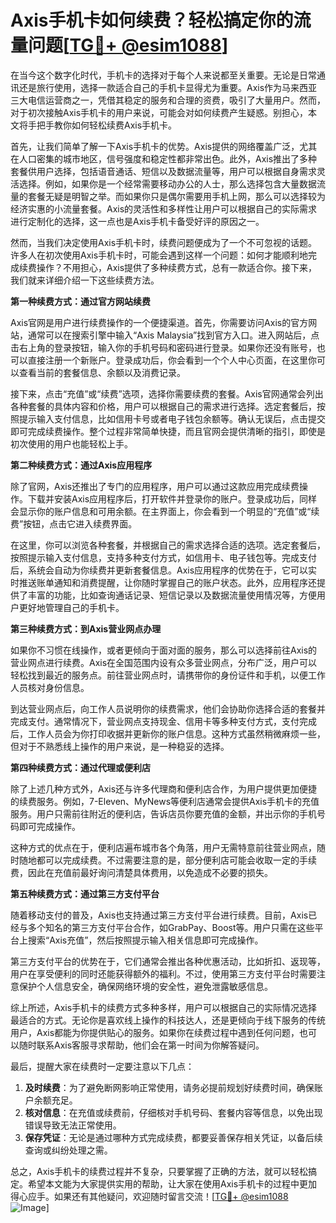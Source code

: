 # Axis手机卡如何续费？轻松搞定你的流量问题[[TG💪+ @esim1088](https://t.me/s/esim1088)]

在当今这个数字化时代，手机卡的选择对于每个人来说都至关重要。无论是日常通讯还是旅行使用，选择一款适合自己的手机卡显得尤为重要。Axis作为马来西亚三大电信运营商之一，凭借其稳定的服务和合理的资费，吸引了大量用户。然而，对于初次接触Axis手机卡的用户来说，可能会对如何续费产生疑惑。别担心，本文将手把手教你如何轻松续费Axis手机卡。

首先，让我们简单了解一下Axis手机卡的优势。Axis提供的网络覆盖广泛，尤其在人口密集的城市地区，信号强度和稳定性都非常出色。此外，Axis推出了多种套餐供用户选择，包括语音通话、短信以及数据流量等，用户可以根据自身需求灵活选择。例如，如果你是一个经常需要移动办公的人士，那么选择包含大量数据流量的套餐无疑是明智之举。而如果你只是偶尔需要用手机上网，那么可以选择较为经济实惠的小流量套餐。Axis的灵活性和多样性让用户可以根据自己的实际需求进行定制化的选择，这一点也是Axis手机卡备受好评的原因之一。

然而，当我们决定使用Axis手机卡时，续费问题便成为了一个不可忽视的话题。许多人在初次使用Axis手机卡时，可能会遇到这样一个问题：如何才能顺利地完成续费操作？不用担心，Axis提供了多种续费方式，总有一款适合你。接下来，我们就来详细介绍一下这些续费方法。

**第一种续费方式：通过官方网站续费**

Axis官网是用户进行续费操作的一个便捷渠道。首先，你需要访问Axis的官方网站，通常可以在搜索引擎中输入“Axis Malaysia”找到官方入口。进入网站后，点击右上角的登录按钮，输入你的手机号码和密码进行登录。如果你还没有账号，也可以直接注册一个新账户。登录成功后，你会看到一个个人中心页面，在这里你可以查看当前的套餐信息、余额以及消费记录。

接下来，点击“充值”或“续费”选项，选择你需要续费的套餐。Axis官网通常会列出各种套餐的具体内容和价格，用户可以根据自己的需求进行选择。选定套餐后，按照提示输入支付信息，比如信用卡号或者电子钱包余额等。确认无误后，点击提交即可完成续费操作。整个过程非常简单快捷，而且官网会提供清晰的指引，即使是初次使用的用户也能轻松上手。

**第二种续费方式：通过Axis应用程序**

除了官网，Axis还推出了专门的应用程序，用户可以通过这款应用完成续费操作。下载并安装Axis应用程序后，打开软件并登录你的账户。登录成功后，同样会显示你的账户信息和可用余额。在主界面上，你会看到一个明显的“充值”或“续费”按钮，点击它进入续费界面。

在这里，你可以浏览各种套餐，并根据自己的需求选择合适的选项。选定套餐后，按照提示输入支付信息，支持多种支付方式，如信用卡、电子钱包等。完成支付后，系统会自动为你续费并更新套餐信息。Axis应用程序的优势在于，它可以实时推送账单通知和消费提醒，让你随时掌握自己的账户状态。此外，应用程序还提供了丰富的功能，比如查询通话记录、短信记录以及数据流量使用情况等，方便用户更好地管理自己的手机卡。

**第三种续费方式：到Axis营业网点办理**

如果你不习惯在线操作，或者更倾向于面对面的服务，那么可以选择前往Axis的营业网点进行续费。Axis在全国范围内设有众多营业网点，分布广泛，用户可以轻松找到最近的服务点。前往营业网点时，请携带你的身份证件和手机，以便工作人员核对身份信息。

到达营业网点后，向工作人员说明你的续费需求，他们会协助你选择合适的套餐并完成支付。通常情况下，营业网点支持现金、信用卡等多种支付方式，支付完成后，工作人员会为你打印收据并更新你的账户信息。这种方式虽然稍微麻烦一些，但对于不熟悉线上操作的用户来说，是一种稳妥的选择。

**第四种续费方式：通过代理或便利店**

除了上述几种方式外，Axis还与许多代理商和便利店合作，为用户提供更加便捷的续费服务。例如，7-Eleven、MyNews等便利店通常会提供Axis手机卡的充值服务。用户只需前往附近的便利店，告诉店员你要充值的金额，并出示你的手机号码即可完成操作。

这种方式的优点在于，便利店遍布城市各个角落，用户无需特意前往营业网点，随时随地都可以完成续费。不过需要注意的是，部分便利店可能会收取一定的手续费，因此在充值前最好询问清楚具体费用，以免造成不必要的损失。

**第五种续费方式：通过第三方支付平台**

随着移动支付的普及，Axis也支持通过第三方支付平台进行续费。目前，Axis已经与多个知名的第三方支付平台合作，如GrabPay、Boost等。用户只需在这些平台上搜索“Axis充值”，然后按照提示输入相关信息即可完成操作。

第三方支付平台的优势在于，它们通常会推出各种优惠活动，比如折扣、返现等，用户在享受便利的同时还能获得额外的福利。不过，使用第三方支付平台时需要注意保护个人信息安全，确保网络环境的安全性，避免泄露敏感信息。

综上所述，Axis手机卡的续费方式多种多样，用户可以根据自己的实际情况选择最适合的方式。无论你是喜欢线上操作的科技达人，还是更倾向于线下服务的传统用户，Axis都能为你提供贴心的服务。如果你在续费过程中遇到任何问题，也可以随时联系Axis客服寻求帮助，他们会在第一时间为你解答疑问。

最后，提醒大家在续费时一定要注意以下几点：

1. **及时续费**：为了避免断网影响正常使用，请务必提前规划好续费时间，确保账户余额充足。
2. **核对信息**：在充值或续费前，仔细核对手机号码、套餐内容等信息，以免出现错误导致无法正常使用。
3. **保存凭证**：无论是通过哪种方式完成续费，都要妥善保存相关凭证，以备后续查询或纠纷处理之需。

总之，Axis手机卡的续费过程并不复杂，只要掌握了正确的方法，就可以轻松搞定。希望本文能为大家提供实用的帮助，让大家在使用Axis手机卡的过程中更加得心应手。如果还有其他疑问，欢迎随时留言交流！[[TG💪+ @esim1088](https://t.me/s/esim1088) ![Image](https://i.postimg.cc/4NQfJmqS/Snipaste-2025-05-13-00-14-12.png)]